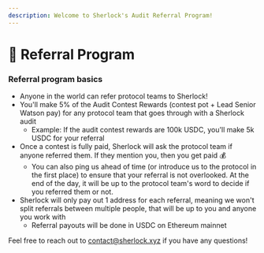 ```yaml
---
description: Welcome to Sherlock's Audit Referral Program!
---
```


# 🤝 Referral Program

### Referral program basics

* Anyone in the world can refer protocol teams to Sherlock!
* You'll make 5% of the Audit Contest Rewards (contest pot + Lead Senior Watson pay) for any protocol team that goes through with a Sherlock audit
  * Example: If the audit contest rewards are 100k USDC, you'll make 5k USDC for your referral
* Once a contest is fully paid, Sherlock will ask the protocol team if anyone referred them. If they mention you, then you get paid :moneybag:
  * You can also ping us ahead of time (or introduce us to the protocol in the first place) to ensure that your referral is not overlooked. At the end of the day, it will be up to the protocol team's word to decide if you referred them or not.&#x20;
* Sherlock will only pay out 1 address for each referral, meaning we won't split referrals between multiple people, that will be up to you and anyone you work with
  * Referral payouts will be done in USDC on Ethereum mainnet

Feel free to reach out to contact@sherlock.xyz if you have any questions!
